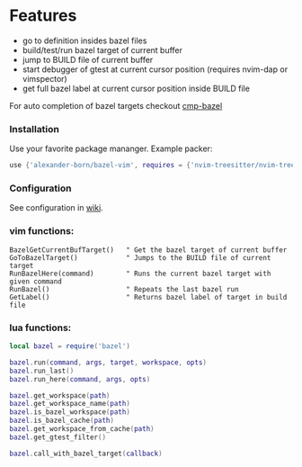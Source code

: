 # Features
 - go to definition insides bazel files
 - build/test/run bazel target of current buffer
 - jump to BUILD file of current buffer
 - start debugger of gtest at current cursor position (requires nvim-dap or vimspector)
 - get full bazel label at current cursor position inside BUILD file
 
 For auto completion of bazel targets checkout [cmp-bazel](https://github.com/alexander-born/cmp-bazel)
 
### Installation
Use your favorite package mananger. Example packer:
```lua
use {'alexander-born/bazel-vim', requires = {'nvim-treesitter/nvim-treesitter'} }
```

### Configuration
See configuration in [wiki](https://github.com/alexander-born/bazel-vim/wiki).

### vim functions:
```viml
BazelGetCurrentBufTarget()   " Get the bazel target of current buffer
GoToBazelTarget()            " Jumps to the BUILD file of current target
RunBazelHere(command)        " Runs the current bazel target with given command
RunBazel()                   " Repeats the last bazel run
GetLabel()                   " Returns bazel label of target in build file
```

### lua functions:
```lua
local bazel = require('bazel')

bazel.run(command, args, target, workspace, opts)
bazel.run_last()
bazel.run_here(command, args, opts)

bazel.get_workspace(path)
bazel.get_workspace_name(path)
bazel.is_bazel_workspace(path)
bazel.is_bazel_cache(path)
bazel.get_workspace_from_cache(path)
bazel.get_gtest_filter()

bazel.call_with_bazel_target(callback)
```
